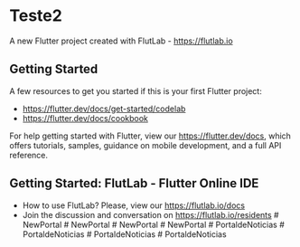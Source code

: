 # Teste2

A new Flutter project created with FlutLab - https://flutlab.io

## Getting Started

A few resources to get you started if this is your first Flutter project:

- https://flutter.dev/docs/get-started/codelab
- https://flutter.dev/docs/cookbook

For help getting started with Flutter, view our
https://flutter.dev/docs, which offers tutorials,
samples, guidance on mobile development, and a full API reference.

## Getting Started: FlutLab - Flutter Online IDE

- How to use FlutLab? Please, view our https://flutlab.io/docs
- Join the discussion and conversation on https://flutlab.io/residents
#   N e w P o r t a l  
 #   N e w P o r t a l  
 #   N e w P o r t a l  
 #   N e w P o r t a l  
 #   P o r t a l d e N o t i c i a s  
 #   P o r t a l d e N o t i c i a s  
 #   P o r t a l d e N o t i c i a s  
 #   P o r t a l d e N o t i c i a s  
 
